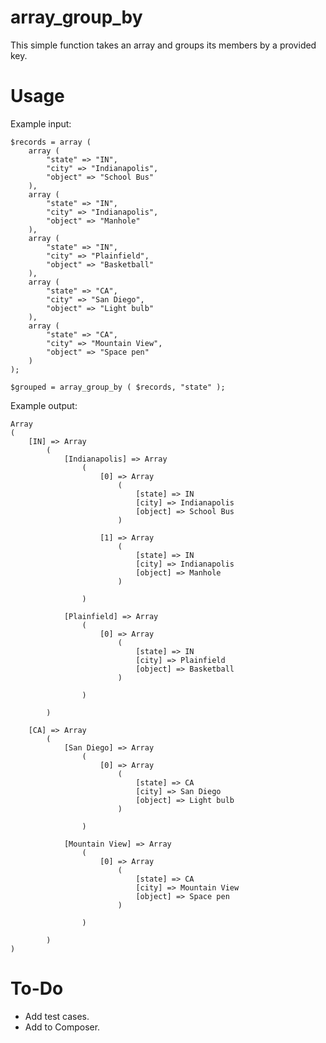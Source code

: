 # array_group_by

This simple function takes an array and groups its members by a provided key.

# Usage

Example input:

    $records = array (
        array (
            "state" => "IN",
            "city" => "Indianapolis",
            "object" => "School Bus"
        ),
        array (
            "state" => "IN",
            "city" => "Indianapolis",
            "object" => "Manhole"
        ),
        array (
            "state" => "IN",
            "city" => "Plainfield",
            "object" => "Basketball"
        ),
        array (
            "state" => "CA",
            "city" => "San Diego",
            "object" => "Light bulb"
        ),
        array (
            "state" => "CA",
            "city" => "Mountain View",
            "object" => "Space pen"
        )
    );

    $grouped = array_group_by ( $records, "state" );

Example output:

    Array
    (
        [IN] => Array
            (
                [Indianapolis] => Array
                    (
                        [0] => Array
                            (
                                [state] => IN
                                [city] => Indianapolis
                                [object] => School Bus
                            )

                        [1] => Array
                            (
                                [state] => IN
                                [city] => Indianapolis
                                [object] => Manhole
                            )

                    )

                [Plainfield] => Array
                    (
                        [0] => Array
                            (
                                [state] => IN
                                [city] => Plainfield
                                [object] => Basketball
                            )

                    )

            )

        [CA] => Array
            (
                [San Diego] => Array
                    (
                        [0] => Array
                            (
                                [state] => CA
                                [city] => San Diego
                                [object] => Light bulb
                            )

                    )

                [Mountain View] => Array
                    (
                        [0] => Array
                            (
                                [state] => CA
                                [city] => Mountain View
                                [object] => Space pen
                            )

                    )

            )
    )

# To-Do

* Add test cases.
* Add to Composer.